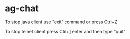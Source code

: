 ag-chat
=======

To stop java client use "exit" command or press Ctrl+Z

To stop telnet client press Ctrl+] enter and then type "quit"

